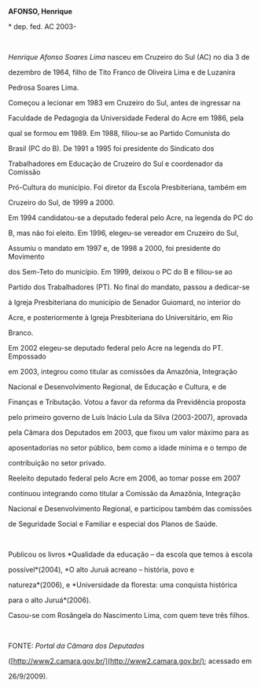 **AFONSO, Henrique**



\* dep. fed. AC 2003-



 



*Henrique Afonso Soares Lima* nasceu em Cruzeiro do Sul (AC) no dia 3 de

dezembro de 1964, filho de Tito Franco de Oliveira Lima e de Luzanira

Pedrosa Soares Lima.



Começou a lecionar em 1983 em Cruzeiro do Sul, antes de ingressar na

Faculdade de Pedagogia da Universidade Federal do Acre em 1986, pela

qual se formou em 1989. Em 1988, filiou-se ao Partido Comunista do

Brasil (PC do B). De 1991 a 1995 foi presidente do Sindicato dos

Trabalhadores em Educação de Cruzeiro do Sul e coordenador da Comissão

Pró-Cultura do município. Foi diretor da Escola Presbiteriana, também em

Cruzeiro do Sul, de 1999 a 2000.



Em 1994 candidatou-se a deputado federal pelo Acre, na legenda do PC do

B, mas não foi eleito. Em 1996, elegeu-se vereador em Cruzeiro do Sul,

Assumiu o mandato em 1997 e, de 1998 a 2000, foi presidente do Movimento

dos Sem-Teto do município. Em 1999, deixou o PC do B e filiou-se ao

Partido dos Trabalhadores (PT). No final do mandato, passou a dedicar-se

à Igreja Presbiteriana do município de Senador Guiomard, no interior do

Acre, e posteriormente à Igreja Presbiteriana do Universitário, em Rio

Branco. 



Em 2002 elegeu-se deputado federal pelo Acre na legenda do PT. Empossado

em 2003, integrou como titular as comissões da Amazônia, Integração

Nacional e Desenvolvimento Regional, de Educação e Cultura, e de

Finanças e Tributação. Votou a favor da reforma da Previdência proposta

pelo primeiro governo de Luís Inácio Lula da Silva (2003-2007), aprovada

pela Câmara dos Deputados em 2003, que fixou um valor máximo para as

aposentadorias no setor público, bem como a idade mínima e o tempo de

contribuição no setor privado.



Reeleito deputado federal pelo Acre em 2006, ao tomar posse em 2007

continuou integrando como titular a Comissão da Amazônia, Integração

Nacional e Desenvolvimento Regional, e participou também das comissões

de Seguridade Social e Familiar e especial dos Planos de Saúde.



 



Publicou os livros *Qualidade da educação – da escola que temos à escola

possível*(2004), *O alto Juruá acreano – história, povo e

natureza*(2006), e *Universidade da floresta: uma conquista histórica

para o alto Juruá*(2006).



Casou-se com Rosângela do Nascimento Lima, com quem teve três filhos.



 



FONTE: *Portal da Câmara dos Deputados*

([http://www2.camara.gov.br/](http://www2.camara.gov.br/); acessado em

26/9/2009).



 

